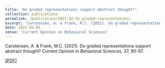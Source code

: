 ```yaml
---
title: 'Do graded representations support abstract thought?'
collection: publications
permalink: /publication/2021-02-01-graded-representations
excerpt: 'Carstensen, A. & Frank, M.C. (2021). Do graded representations support abstract thought? Current Opinion in Behavioral Sciences, 37, 90-97. [[PDF]](http://abcarstensen.github.io/files/CarstensenFrank2021_graded-representations.pdf)'
date: 2021-02-01
venue: 'Current Opinion in Behavioral Sciences'
---
```

Carstensen, A. & Frank, M.C. (2021). Do graded representations support abstract thought? Current Opinion in Behavioral Sciences, 37, 90-97.

[[PDF]](CarstensenFrank2021_graded-representations.pdf)